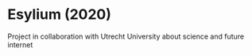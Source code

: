 # Esylium (2020)

Project in collaboration with Utrecht University about science and future internet
